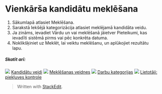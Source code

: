 # Vienkārša kandidātu meklēšana

1.  Sākumlapā  atlasiet  Meklēšana.
2.  Sarakstā  Iekšējā kategorizācija  atlasiet meklējamā kandidāta veidu.
3.  Ja zināms, ievadiet  Vārdu  un vai meklēšanā jāietver  Pieteikumi, kas ievadīti sistēmā pirms vai pēc konkrēta datuma.
4.  Noklikšķiniet uz  Meklēt, lai veiktu meklēšanu, un aplūkojiet rezultātu lapu.

##### Skatīt arī:

![](../Resources/Images/icon-document-link.png)  [Kandidātu veidi](../online-help/candidate_types.htm)
![](../Resources/Images/icon-document-link.png)  [Meklēšanas veidnes](../online-help/search_templates.htm)
![](../Resources/Images/icon-document-link.png)  [Darbu kategorijas](../online-help/job_categories.htm)
![](../Resources/Images/icon-document-link.png)  [Lietotāji: piekļuves kontrole](../online-help/users_access_controls.htm)


> Written with [StackEdit](https://stackedit.io/).
<!--stackedit_data:
eyJoaXN0b3J5IjpbMTk5MTE4NzUxN119
-->